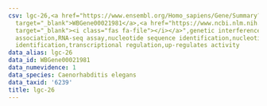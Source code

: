 ```yaml
---
csv: lgc-26,<a href="https://www.ensembl.org/Homo_sapiens/Gene/Summary?db=core;g=WBGene00021981"
  target="_blank">WBGene00021981</a>,<a href="https://www.ncbi.nlm.nih.gov/pubmed/27496166"
  target="_blank"><i class="fas fa-file"></i></a>",genetic interference,functional
  association,RNA-seq assay,nucleotide sequence identification,nucleotide sequence
  identification,transcriptional regulation,up-regulates activity
data_alias: lgc-26
data_id: WBGene00021981
data_numevidence: 1
data_species: Caenorhabditis elegans
data_taxid: '6239'
title: lgc-26
---
```


